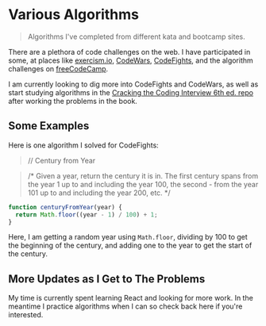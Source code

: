 # Various Algorithms

> Algorithms I've completed from different kata and bootcamp sites.

There are a plethora of code challenges on the web. I have participated in some, at places like [exercism.io](http://exercism.io/twhite96), [CodeWars](https://www.codewars.com/users/twhite96), [CodeFights](https://codefights.com/profile/twhite96), and the algorithm challenges on [freeCodeCamp](https://www.freecodecamp.org/twhite96).

I am currently looking to dig more into CodeFights and CodeWars, as well as start studying algorithms in the [Cracking the Coding Interview 6th ed. repo](https://github.com/careercup/CtCI-6th-Edition-JavaScript-ES2015/tree/50cfea6b2aa9bddf1ecdd9d420e47133dbfa682b) after working the problems in the book.

## Some Examples

Here is one algorithm I solved for CodeFights: 

> // Century from Year

> /* Given a year, return the century it is in. The first century spans from the year 1 up to and including the year 100, the second - from the year 101 up to and including the year 200, etc. */


```javascript
function centuryFromYear(year) {
  return Math.floor((year - 1) / 100) + 1;
}
```
Here, I am getting a random year using `Math.floor`, dividing by 100 to get the beginning of the century, and adding one to the year to get the start of the century.

## More Updates as I Get to The Problems

My time is currently spent learning React and looking for more work. In the meantime I practice algorithms when I can so check back here if you're interested.
